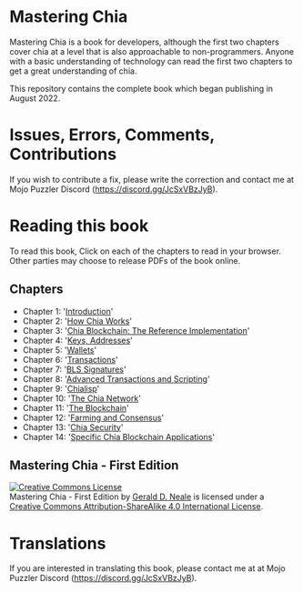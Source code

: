 # Mastering Chia

Mastering Chia is a book for developers, although the first two chapters cover chia at a level that is also approachable to non-programmers. Anyone with a basic understanding of technology can read the first two chapters to get a great understanding of chia.

This repository contains the complete book which began publishing in August 2022.

# Issues, Errors, Comments, Contributions

If you wish to contribute a fix, please write the correction and contact me at Mojo Puzzler Discord (https://discord.gg/JcSxVBzJyB).

# Reading this book

To read this book, Click on each of the chapters to read in your browser. Other parties may choose to release PDFs of the book online.

## Chapters

+ Chapter 1: '[Introduction](https://github.com/geraldneale/chiabook/blob/master/Ch01.asciidoc)'
+ Chapter 2: '[How Chia Works](https://github.com/geraldneale/chiabook/blob/master/Ch02.asciidoc)'
+ Chapter 3: '[Chia Blockchain: The Reference Implementation](https://github.com/geraldneale/chiabook/blob/master/Ch03.asciidoc)'
+ Chapter 4: '[Keys, Addresses](https://github.com/geraldneale/chiabook/blob/master/Ch04.asciidoc)'
+ Chapter 5: '[Wallets](https://github.com/geraldneale/chiabook/blob/master/Ch05.asciidoc)'
+ Chapter 6: '[Transactions](https://github.com/geraldneale/chiabook/blob/master/Ch06.asciidoc)'
+ Chapter 7: '[BLS Signatures](https://github.com/geraldneale/chiabook/blob/master/Ch07.asciidoc)'
+ Chapter 8: '[Advanced Transactions and Scripting](https://github.com/geraldneale/chiabook/blob/master/Ch08.asciidoc)'
+ Chapter 9: '[Chialisp](https://github.com/geraldneale/chiabook/blob/master/Ch09.asciidoc)'
+ Chapter 10: '[The Chia Network](https://github.com/geraldneale/chiabook/blob/master/Ch10.asciidoc)'
+ Chapter 11: '[The Blockchain](https://github.com/geraldneale/chiabook/blob/master/Ch11.asciidoc)'
+ Chapter 12: '[Farming and Consensus](https://github.com/geraldneale/chiabook/blob/master/Ch12.asciidoc)'
+ Chapter 13: '[Chia Security](https://github.com/geraldneale/chiabook/blob/master/Ch13.asciidoc)'
+ Chapter 14: '[Specific Chia Blockchain Applications](https://github.com/geraldneale/chiabook/blob/master/Ch14.asciidoc)'

## Mastering Chia - First Edition

<a rel="license" href="http://creativecommons.org/licenses/by-sa/4.0/"><img alt="Creative Commons License" style="border-width:0" src="https://i.creativecommons.org/l/by-sa/4.0/88x31.png" /></a><br /><span xmlns:dct="http://purl.org/dc/terms/" href="http://purl.org/dc/dcmitype/Text" property="dct:title" rel="dct:type">Mastering Chia - First Edition</span> by <a xmlns:cc="http://creativecommons.org/ns#" href="https://antonopoulos.com/" property="cc:attributionName" rel="cc:attributionURL">Gerald D. Neale</a> is licensed under a <a rel="license" href="http://creativecommons.org/licenses/by-sa/4.0/">Creative Commons Attribution-ShareAlike 4.0 International License</a>.

# Translations

If you are interested in translating this book, please contact me at at Mojo Puzzler Discord (https://discord.gg/JcSxVBzJyB).

